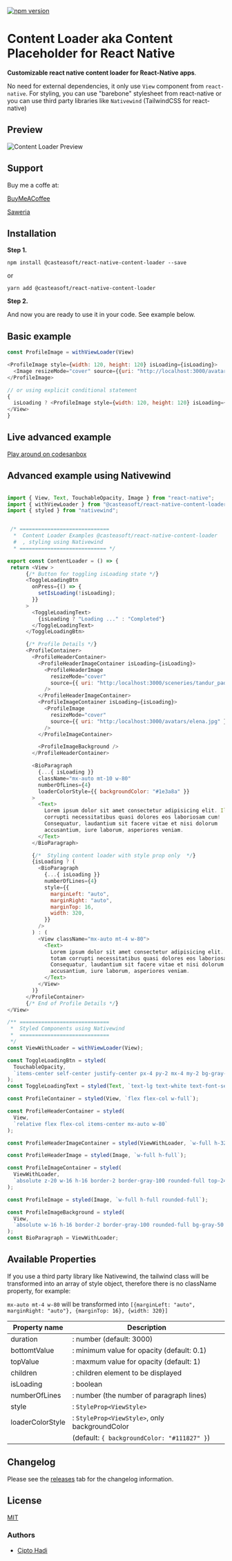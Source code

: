 <a href="https://www.npmjs.com/package/@casteasoft/react-native-content-loader">
  <img alt="npm version" src="https://img.shields.io/npm/v/@casteasoft/react-native-content-loader"/>
</a>

# Content Loader aka Content Placeholder for React Native

**Customizable react native content loader for React-Native apps**.

No need for external dependencies, it only use `View` component from `react-native`. For styling, you can use "barebone" stylesheet from react-native or you can use third party libraries like `Nativewind` (TailwindCSS for react-native)

## Preview

![Content Loader Preview](https://raw.githubusercontent.com/cipto-hd/github-assets/main/assets/cipto-content-loader.gif)

## Support

Buy me a coffe at:

[BuyMeACoffee](https://www.buymeacoffee.com/cipto)

[Saweria](https://saweria.co/ciptohadi)

## Installation

**Step 1.**

```
npm install @casteasoft/react-native-content-loader --save
```

or

```
yarn add @casteasoft/react-native-content-loader
```

**Step 2.**

And now you are ready to use it in your code. See example below.

## Basic example

```js
const ProfileImage = withViewLoader(View)

<ProfileImage style={width: 120, height: 120} isLoading={isLoading}>
  <Image resizeMode="cover" source={{uri: "http://localhost:3000/avatars/cipto.jpg"}} style={{widh:"100%" height:"100%"}} />
</ProfileImage>

// or using explicit conditional statement
{
  isLoading ? <ProfileImage style={width: 120, height: 120} isLoading={isLoading} /> : <View style={width: 120, height: 120} isLoading={isLoading}><Image resizeMode="cover" source={{uri: "http://localhost:3000/avatars/cipto.jpg"}} style={{widh:"100%" height:"100%"}} />
</View>
}

```

## Live advanced example

[Play around on codesanbox](https://codesandbox.io/s/react-native-content-loader-tclrs2)

## Advanced example using Nativewind

```js

import { View, Text, TouchableOpacity, Image } from "react-native";
import { withViewLoader } from "@casteasoft/react-native-content-loader";
import { styled } from "nativewind";


 /* =============================
  *  Content Loader Examples @casteasoft/react-native-content-loader
  #  , styling using Nativewind
  * ============================ */

export const ContentLoader = () => {
 return <View >
      {/* Button for toggling isLoading state */}
      <ToggleLoadingBtn
        onPress={() => {
          setIsLoading(!isLoading);
        }}
      >
        <ToggleLoadingText>
          {isLoading ? "Loading ..." : "Completed"}
        </ToggleLoadingText>
      </ToggleLoadingBtn>

      {/* Profile Details */}
      <ProfileContainer>
        <ProfileHeaderContainer>
          <ProfileHeaderImageContainer isLoading={isLoading}>
            <ProfileHeaderImage
              resizeMode="cover"
              source={{ uri: "http:/localhost:3000/sceneries/tandur_padi.jpg" }}
            />
          </ProfileHeaderImageContainer>
          <ProfileImageContainer isLoading={isLoading}>
            <ProfileImage
              resizeMode="cover"
              source={{ uri: "http:/localhost:3000/avatars/elena.jpg" }}
            />
          </ProfileImageContainer>

          <ProfileImageBackground />
        </ProfileHeaderContainer>

        <BioParagraph
          {...{ isLoading }}
          className="mx-auto mt-10 w-80"
          numberOfLines={4}
          loaderColorStyle={{ backgroundColor: "#1e3a8a" }}
        >
          <Text>
            Lorem ipsum dolor sit amet consectetur adipisicing elit. Illum totam
            corrupti necessitatibus quasi dolores eos laboriosam cum!
            Consequatur, laudantium sit facere vitae et nisi dolorum
            accusantium, iure laborum, asperiores veniam.
          </Text>
        </BioParagraph>

        {/*  Styling content loader with style prop only  */}
        {isLoading ? (
          <BioParagraph
            {...{ isLoading }}
            numberOfLines={4}
            style={{
              marginLeft: "auto",
              marginRight: "auto",
              marginTop: 16,
              width: 320,
            }}
          />
        ) : (
          <View className="mx-auto mt-4 w-80">
            <Text>
              Lorem ipsum dolor sit amet consectetur adipisicing elit. Illum
              totam corrupti necessitatibus quasi dolores eos laboriosam cum!
              Consequatur, laudantium sit facere vitae et nisi dolorum
              accusantium, iure laborum, asperiores veniam.
            </Text>
          </View>
        )}
      </ProfileContainer>
      {/* End of Profile Details */}
</View>

/** =============================
 *  Styled Components using Nativewind
 *  =============================
 */
const ViewWithLoader = withViewLoader(View);

const ToggleLoadingBtn = styled(
  TouchableOpacity,
  `items-center self-center justify-center px-4 py-2 mx-4 my-2 bg-gray-900 rounded-lg w-36`
);
const ToggleLoadingText = styled(Text, `text-lg text-white text-font-semibold`);

const ProfileContainer = styled(View, `flex flex-col w-full`);

const ProfileHeaderContainer = styled(
  View,
  `relative flex flex-col items-center mx-auto w-80`
);

const ProfileHeaderImageContainer = styled(ViewWithLoader, `w-full h-32`);

const ProfileHeaderImage = styled(Image, `w-full h-full`);

const ProfileImageContainer = styled(
  ViewWithLoader,
  `absolute z-20 w-16 h-16 border-2 border-gray-100 rounded-full top-24`
);

const ProfileImage = styled(Image, `w-full h-full rounded-full`);

const ProfileImageBackground = styled(
  View,
  `absolute w-16 h-16 border-2 border-gray-100 rounded-full bg-gray-50 top-24`
);
const BioParagraph = ViewWithLoader;

```

## Available Properties

If you use a third party library like Nativewind, the tailwind class will be transformed into an array of style object, therefore there is no className property, for example:

`mx-auto mt-4 w-80` will be transformed into `[{marginLeft: "auto", marginRight: "auto"}, {marginTop: 16}, {width: 320}]`

| Property name    | Description                                    |
| ---------------- | ---------------------------------------------- |
| duration         | : number (default: 3000)                       |
| bottomtValue     | : minimum value for opacity (default: 0.1)     |
| topValue         | : maxmum value for opacity (default: 1)        |
| children         | : children element to be displayed             |
| isLoading        | : boolean                                      |
| numberOfLines    | : number (the number of paragraph lines)       |
| style            | : `StyleProp<ViewStyle>`                       |
| loaderColorStyle | : `StyleProp<ViewStyle>`, only backgroundColor |
|                  | (default: `{ backgroundColor: "#111827" }`)    |

## Changelog

Please see the [releases](https://github.com/casteasoft/react-native-content-loader/releases) tab for the changelog information.

## License

[MIT](LICENSE)

### Authors

- [Cipto Hadi](https://www.twitter.com/cipto_hd)
